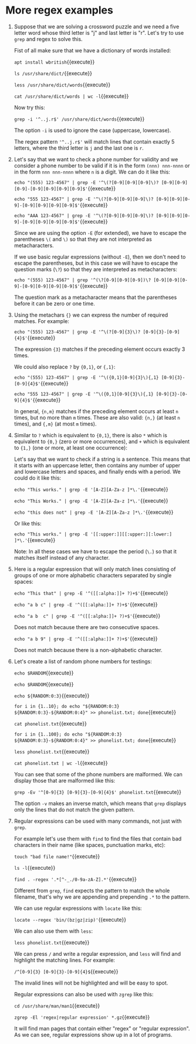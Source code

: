 # More regex examples

1. Suppose that we are solving a crossword puzzle and we need a five
   letter word whose third letter is "j" and last letter is "r". Let's
   try to use `grep` and regex to solve this.
   
   Fist of all make sure that we have a dictionary of words installed:
   
   `apt install wbritish`{{execute}}
   
   `ls /usr/share/dict/`{{execute}}
   
   `less /usr/share/dict/words`{{execute}}
   
   `cat /usr/share/dict/words | wc -l`{{execute}}
   
   Now try this:
   
   `grep -i '^..j.r$' /usr/share/dict/words`{{execute}}
   
   The option `-i` is used to ignore the case (uppercase, lowercase).
   
   The regex pattern `'^..j.r$'` will match lines that contain exactly
   5 letters, where the third letter is `j` and the last one is `r`.

2. Let's say that we want to check a phone number for validity and we
   consider a phone number to be valid if it is in the form `(nnn) nnn-nnnn`
   or in the form `nnn nnn-nnnn` where `n` is a digit. We can do it like this:
   
   `echo "(555) 123-4567" | grep -E '^\(?[0-9][0-9][0-9]\)? [0-9][0-9][0-9]-[0-9][0-9][0-9][0-9]$'`{{execute}}
   
   `echo "555 123-4567" | grep -E '^\(?[0-9][0-9][0-9]\)? [0-9][0-9][0-9]-[0-9][0-9][0-9][0-9]$'`{{execute}}
   
   `echo "AAA 123-4567" | grep -E '^\(?[0-9][0-9][0-9]\)? [0-9][0-9][0-9]-[0-9][0-9][0-9][0-9]$'`{{execute}}
   
   Since we are using the option `-E` (for extended), we have to
   escape the parentheses `\(` and `\)` so that they are not
   interpreted as metacharacters.
   
   If we use basic regular expressions (without `-E`), then we don't
   need to escape the parentheses, but in this case we will have to
   escape the question marks (`\?`) so that they are interpreted as
   metacharacters:
   
   `echo "(555) 123-4567" | grep '^(\?[0-9][0-9][0-9])\? [0-9][0-9][0-9]-[0-9][0-9][0-9][0-9]$'`{{execute}}

   The question mark as a metacharacter means that the parentheses
   before it can be zero or one time.

3. Using the metachars `{}` we can express the number of required
   matches. For example:
   
   `echo "(555) 123-4567" | grep -E '^\(?[0-9]{3}\)? [0-9]{3}-[0-9]{4}$'`{{execute}}
   
   The expression `{3}` matches if the preceding element occurs
   exactly 3 times.
   
   We could also replace `?` by `{0,1}`, or `{,1}`:

   `echo "(555) 123-4567" | grep -E '^\({0,1}[0-9]{3}\){,1} [0-9]{3}-[0-9]{4}$'`{{execute}}
   
   `echo "555 123-4567" | grep -E '^\({0,1}[0-9]{3}\){,1} [0-9]{3}-[0-9]{4}$'`{{execute}}
   
   In general, `{n,m}` matches if the preceding element occurs at
   least `n` times, but no more than `m` times. These are also valid:
   `{n,}` (at least `n` times), and `{,m}` (at most `m` times).

4. Similar to `?` which is equivalent to `{0,1}`, there is also `*`
   which is equivalent to `{0,}` (zero or more occurrences), and `+`
   which is equivalent to `{1,}` (one or more, at least one
   occurrence):
   
   Let's say that we want to check if a string is a sentence. This
   means that it starts with an uppercase letter, then contains any
   number of upper and lowercase letters and spaces, and finally ends
   with a period. We could do it like this:
   
   `echo "This works." | grep -E '[A-Z][A-Za-z ]*\.'`{{execute}}
   
   `echo "This Works." | grep -E '[A-Z][A-Za-z ]*\.'`{{execute}}
   
   `echo "this does not" | grep -E '[A-Z][A-Za-z ]*\.'`{{execute}}
   
   Or like this:
   
   `echo "This works." | grep -E '[[:upper:]][[:upper:][:lower:] ]*\.'`{{execute}}
   
   Note: In all these cases we have to escape the period (`\.`) so that
   it matches itself instead of any character.
   
5. Here is a regular expression that will only match lines consisting
   of groups of one or more alphabetic characters separated by single
   spaces:
   
   `echo "This that" | grep -E '^([[:alpha:]]+ ?)+$'`{{execute}}
   
   `echo "a b c" | grep -E '^([[:alpha:]]+ ?)+$'`{{execute}}
   
   `echo "a b  c" | grep -E '^([[:alpha:]]+ ?)+$'`{{execute}}
   
   Does not match because there are two consecutive spaces.
   
   `echo "a b 9" | grep -E '^([[:alpha:]]+ ?)+$'`{{execute}}
   
   Does not match because there is a non-alphabetic character.
   
6. Let's create a list of random phone numbers for testings:

   `echo $RANDOM`{{execute}}
   
   `echo $RANDOM`{{execute}}
   
   `echo ${RANDOM:0:3}`{{execute}}
   
   `for i in {1..10}; do echo "${RANDOM:0:3} ${RANDOM:0:3}-${RANDOM:0:4}" >> phonelist.txt; done`{{execute}}

   `cat phonelist.txt`{{execute}}
   
   `for i in {1..100}; do echo "${RANDOM:0:3} ${RANDOM:0:3}-${RANDOM:0:4}" >> phonelist.txt; done`{{execute}}

   `less phonelist.txt`{{execute}}
   
   `cat phonelist.txt | wc -l`{{execute}}
   
   You can see that some of the phone numbers are malformed.
   We can display those that are malformed like this:
   
   `grep -Ev '^[0-9]{3} [0-9]{3}-[0-9]{4}$' phonelist.txt`{{execute}}
   
   The option `-v` makes an inverse match, which means that `grep`
   displays only the lines that do not match the given pattern.

7. Regular expressions can be used with many commands, not just with
   `grep`.
   
   For example let's use them with `find` to find the files that
   contain bad characters in their name (like spaces, punctuation
   marks, etc):
   
   `touch "bad file name!"`{{execute}}
   
   `ls -l`{{execute}}
   
   `find . -regex '.*[^-_./0-9a-zA-Z].*'`{{execute}}
   
   Different from `grep`, `find` expects the pattern to match the
   whole filename, that's why we are appending and prepending `.*` to
   the pattern.

   We can use regular expressions with `locate` like this:
   
   `locate --regex 'bin/(bz|gz|zip)'`{{execute}}

   We can also use them with `less`:
   
   `less phonelist.txt`{{execute}}
   
   We can press `/` and write a regular expression, and `less` will
   find and highlight the matching lines. For example:
   
   `/^[0-9]{3} [0-9]{3}-[0-9]{4}$`{{execute}}
   
   The invalid lines will not be highlighted and will be easy to spot.
   
   Regular expressions can also be used with `zgrep` like this:

   `cd /usr/share/man/man1`{{execute}}
   
   `zgrep -El 'regex|regular expression' *.gz`{{execute}}
   
   It will find man pages that contain either "regex" or "regular
   expression". As we can see, regular expressions show up in a lot of
   programs.
